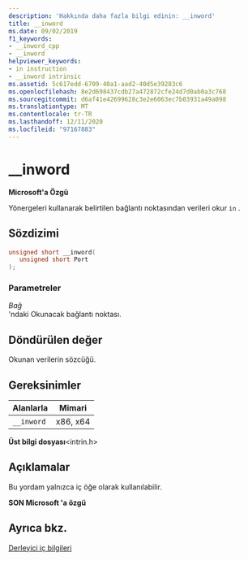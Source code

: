```yaml
---
description: 'Hakkında daha fazla bilgi edinin: __inword'
title: __inword
ms.date: 09/02/2019
f1_keywords:
- __inword_cpp
- __inword
helpviewer_keywords:
- in instruction
- __inword intrinsic
ms.assetid: 5c617edd-6709-40a1-aad2-40d5e39283c6
ms.openlocfilehash: 8e2d698437cdb27a472872cfe24d7d0ab0a3c768
ms.sourcegitcommit: d6af41e42699628c3e2e6063ec7b03931a49a098
ms.translationtype: MT
ms.contentlocale: tr-TR
ms.lasthandoff: 12/11/2020
ms.locfileid: "97167883"
---
```

# <a name="__inword"></a>__inword

**Microsoft'a Özgü**

Yönergeleri kullanarak belirtilen bağlantı noktasından verileri okur `in` .

## <a name="syntax"></a>Sözdizimi

```C
unsigned short __inword(
   unsigned short Port
);
```

### <a name="parameters"></a>Parametreler

*Bağ*\
'ndaki Okunacak bağlantı noktası.

## <a name="return-value"></a>Döndürülen değer

Okunan verilerin sözcüğü.

## <a name="requirements"></a>Gereksinimler

|Alanlarla|Mimari|
|---------------|------------------|
|`__inword`|x86, x64|

**Üst bilgi dosyası**\<intrin.h>

## <a name="remarks"></a>Açıklamalar

Bu yordam yalnızca iç öğe olarak kullanılabilir.

**SON Microsoft 'a özgü**

## <a name="see-also"></a>Ayrıca bkz.

[Derleyici iç bilgileri](../intrinsics/compiler-intrinsics.md)
